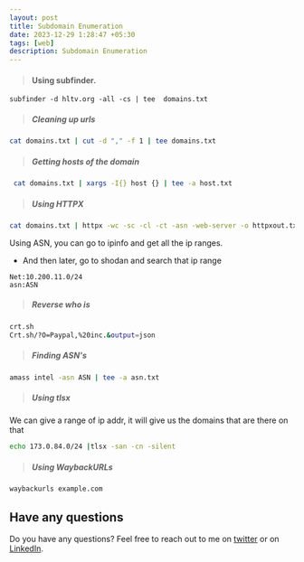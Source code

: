 ```yaml
---
layout: post
title: Subdomain Enumeration
date: 2023-12-29 1:28:47 +05:30
tags: [web]
description: Subdomain Enumeration
---
```


> #### Using subfinder.
```
subfinder -d hltv.org -all -cs | tee  domains.txt
```
> ##### Cleaning up urls
```bash
cat domains.txt | cut -d "," -f 1 | tee domains.txt
```
> ##### Getting hosts of the domain
```bash
 cat domains.txt | xargs -I{} host {} | tee -a host.txt
```

> ##### Using HTTPX

```bash
cat domains.txt | httpx -wc -sc -cl -ct -asn -web-server -o httpxout.txt -p 8000,8080,8443,443,8008,3000,5000,9090,900,7070,9200,15672,9000 -threads 75 -location

```
Using ASN, you can go to ipinfo and get all the ip ranges.

- And then later, go to shodan and search that ip range

```
Net:10.200.11.0/24
asn:ASN
```

> ##### Reverse who is
```bash
crt.sh
Crt.sh/?O=Paypal,%20inc.&output=json
```

> ##### Finding ASN's
```bash
amass intel -asn ASN | tee -a asn.txt
```

> ##### Using tlsx
We can give a range of ip addr, it will give us the domains that are there on that

```bash
echo 173.0.84.0/24 |tlsx -san -cn -silent
```

> ##### Using WaybackURLs

```bash
waybackurls example.com
```

## Have any questions
Do you have any questions? Feel free to reach out to me on [twitter](https://twitter.com/rach1tarora) or on [LinkedIn](https://www.linkedin.com/in/rach1tarora/).

